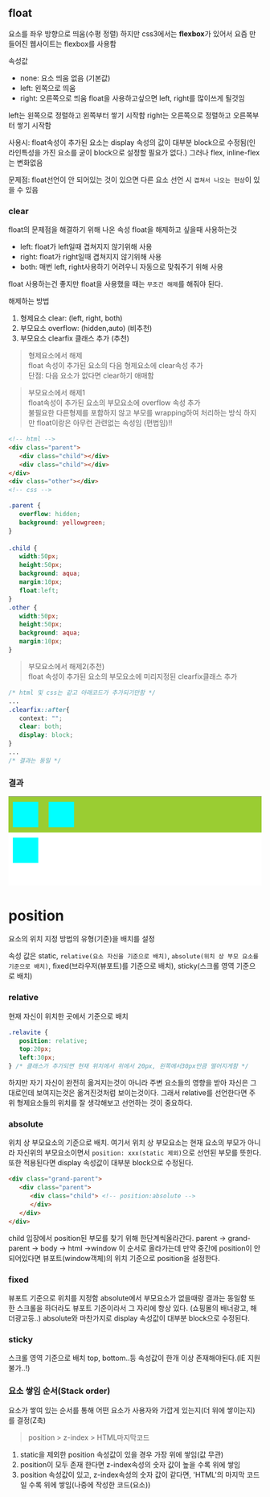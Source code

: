 ## float 
요소를 좌우 방향으로 띄움(수평 정렬)
하지만 css3에서는 <strong>flexbox</strong>가 있어서 요즘 만들어진 웹사이트는 flexbox를 사용함

속성값
- none: 요소 띄움 없음 (기본값)
- left: 왼쪽으로 띄움
- right: 오른쪽으로 띄움
float을 사용하고싶으면 left, right를 많이쓰게 될것임

left는 왼쪽으로 정렬하고 왼쪽부터 쌓기 시작함
right는 오른쪽으로 정렬하고 오른쪽부터 쌓기 시작함

사용시: float속성이 추가된 요소는 display 속성의 값이 대부분 block으로 수정됨(인라인특성을 가진 요소를 굳이 block으로 설정할 필요가 없다.) 그러나 flex, inline-flex는 변화없음

문제점:  float선언이 안 되어있는 것이 있으면 다른 요소 선언 시 `겹쳐서 나오는 현상`이 있을 수 있음
### clear
float의 문제점을 해결하기 위해 나온 속성 float을 해제하고 싶을때 사용하는것
- left: float가 left일때 겹쳐지지 않기위해 사용
- right: float가 right일때 겹쳐지지 않기위해 사용
- both: 매번 left, right사용하기 어려우니 자동으로 맞춰주기 위해 사용

float 사용하는건 좋지만 float을 사용했을 때는 `무조건 해제`를 해줘야 된다.

해제하는 방법
1. 형제요소 clear: (left, right, both)
2. 부모요소 overflow: (hidden,auto) (비추천)
3. 부모요소 clearfix 클래스 추가 (추천)

>형제요소에서 해제<br>
>float 속성이 추가된 요소의 다음 형제요소에 clear속성 추가<br>
>단점: 다음 요소가 없다면 clear하기 애매함<br>

>부모요소에서 해제1<br>
>float속성이 추가된 요소의 부모요소에 overflow 속성 추가<br>
>불필요한 다른형제를 포함하지 않고 부모를 wrapping하여 처리하는 방식 하지만 float이랑은 아무런 관련없는 속성임 (편법임)!!

```html
<!-- html -->
<div class="parent">
   <div class="child"></div>
   <div class="child"></div>
</div>
<div class="other"></div>
<!-- css -->
```

```css
.parent {
   overflow: hidden;
   background: yellowgreen;
}

.child {
   width:50px;
   height:50px;
   background: aqua;
   margin:10px;
   float:left;
}
.other {
   width:50px;
   height:50px;
   background: aqua;
   margin:10px;
}
```

>부모요소에서 해제2(추천)<br>
>float 속성이 추가된 요소의 부모요소에 미리지정된 clearfix클래스 추가
```css
/* html 및 css는 같고 아래코드가 추가되기만함 */
...
.clearfix::after{
   context: "";
   clear: both;
   display: block;
}
...
/* 결과는 동일 */
```
### 결과
![overflow](..\image/overflowHidden.PNG)

# position
요소의 위치 지정 방법의 유형(기준)을 배치를 설정

속성 값은 static, `relative(요소 자신을 기준으로 배치)`, `absolute(위치 상 부모 요소를 기준으로 배치)`, fixed(브라우저(뷰포트)를 기준으로 배치), sticky(스크롤 영역 기준으로 배치)

### relative
현재 자신이 위치한 곳에서 기준으로 배치
```css
.relavite {
   position: relative;
   top:20px;
   left:30px;
} /* 클래스가 추가되면 현재 위치에서 위에서 20px, 왼쪽에서30px만큼 떨어지게함 */ 
```
하지만 자기 자신이 완전히 옮겨지는것이 아니라 주변 요소들의 영향을 받아 자신은 그대로인데 보여지는것은 옮겨진것처럼 보이는것이다. 그래서 relative를 선언한다면 주위 형제요소들의 위치를 잘 생각해보고 선언하는 것이 중요하다.

### absolute
위치 상 부모요소의 기준으로 배치. 여기서 위치 상 부모요소는 현재 요소의 부모가 아니라 자신위의 부모요소이면서 `position: xxx(static 제외)`으로 선언된 부모를 뜻한다. 또한 적용된다면 display 속성값이 대부분 block으로 수정된다.
```html
<div class="grand-parent">
   <div class="parent">
      <div class="child"> <!-- position:absolute -->  
      </div>
   </div>
</div>
```
child 입장에서 position된 부모를 찾기 위해 한단계씩올라간다. parent -> grand-parent -> body -> html ->window 이 순서로 올라가는데 만약 중간에 position이 안되어있다면 뷰포트(window객체)의 위치 기준으로 position을 설정한다.

### fixed
뷰포트 기준으로 위치를 지정함 absolute에서 부모요소가 없을때랑 결과는 동일함
또한 스크롤을 하더라도 뷰포트 기준이라서 그 자리에 항상 있다. (쇼핑몰의 배너광고, 해더광고등..) absolute와 마찬가지로 display 속성값이 대부분 block으로 수정된다.

### sticky
스크롤 영역 기준으로 배치
top, bottom..등 속성값이 한개 이상 존재해야된다.(IE 지원불가..!)

### 요소 쌓임 순서(Stack order)
요소가 쌓여 있는 순서를 통해 어떤 요소가 사용자와 가깝게 있는지(더 위에 쌓이는지)를 결정(Z축)
>position > z-index > HTML마지막코드
1. static을 제외한 position 속성값이 있을 경우 가장 위에 쌓임(값 무관)
2. position이 모두 존재 한다면 z-index속성의 숫자 값이 높을 수록 위에 쌓임
3. position 속성값이 있고, z-index속성의 숫자 값이 같다면, 'HTML'의 마지막 코드일 수록 위에 쌓임(나중에 작성한 코드(요소))

